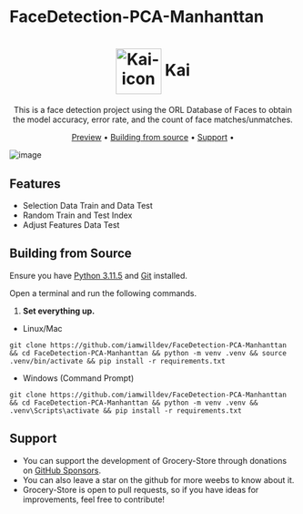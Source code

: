 # FaceDetection-PCA-Manhanttan

<h1 align="center">
<img align="center" height="80px" width="80px" src="https://lh3.googleusercontent.com/u/0/drive-viewer/AK7aPaDX9W6wWoAo3RNaRbfJfYCP0YSWLJqEqoFPPQuguOJpTjCDg8gpfOwjwHKsBlAs-ao27FrK_syLwZsniTwyZhGU-6RK5g=w2940-h1606" alt="Kai-icon">
 Kai
</h1>
<p align="center">
This is a face detection project using the ORL Database of Faces to obtain the model accuracy, error rate, and the count of face matches/unmatches.
</p>

<p align="center">
  <a href="#features">Preview</a> •
  <a href="#building-from-source">Building from source</a> •
  <a href="#support">Support</a> •
</p>

![image](https://lh3.googleusercontent.com/u/0/drive-viewer/AEYmBYQFsXJME6_LSMTudm4U9m6qaseEttTPrD3zpydaQG9UOjJ_DGor1UFxDTmWrKm018w13eURC66y79uJkiB8Pme1v3gFAg=w2940-h1606)

## Features

- Selection Data Train and Data Test
- Random Train and Test Index
- Adjust Features Data Test

## Building from Source

Ensure you have [Python 3.11.5](https://www.python.org/downloads/) and [Git](https://github.com/git-guides/install-git) installed.

Open a terminal and run the following commands.

1. **Set everything up.**

- Linux/Mac

```
git clone https://github.com/iamwilldev/FaceDetection-PCA-Manhanttan && cd FaceDetection-PCA-Manhanttan && python -m venv .venv && source .venv/bin/activate && pip install -r requirements.txt
```

- Windows (Command Prompt)

```
git clone https://github.com/iamwilldev/FaceDetection-PCA-Manhanttan && cd FaceDetection-PCA-Manhanttan && python -m venv .venv && .venv\Scripts\activate && pip install -r requirements.txt
```

## Support

- You can support the development of Grocery-Store through donations on [GitHub Sponsors]().
- You can also leave a star on the github for more weebs to know about it.
- Grocery-Store is open to pull requests, so if you have ideas for improvements, feel free to contribute!
